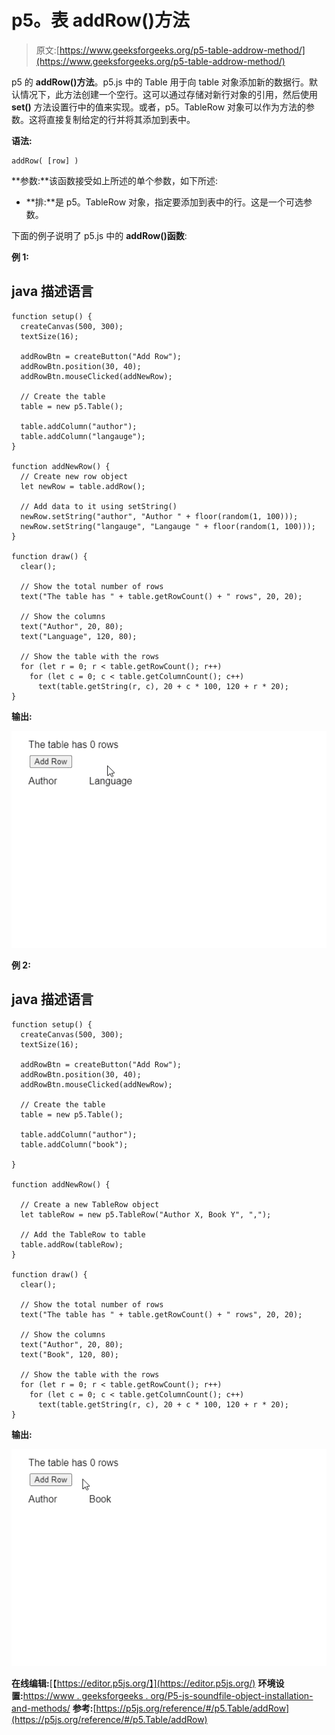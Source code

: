 # p5。表 addRow()方法

> 原文:[https://www.geeksforgeeks.org/p5-table-addrow-method/](https://www.geeksforgeeks.org/p5-table-addrow-method/)

p5 的 **addRow()方法**。p5.js 中的 Table 用于向 table 对象添加新的数据行。默认情况下，此方法创建一个空行。这可以通过存储对新行对象的引用，然后使用 **set()** 方法设置行中的值来实现。或者，p5。TableRow 对象可以作为方法的参数。这将直接复制给定的行并将其添加到表中。

**语法:**

```
addRow( [row] )

```

**参数:**该函数接受如上所述的单个参数，如下所述:

*   **排:**是 p5。TableRow 对象，指定要添加到表中的行。这是一个可选参数。

下面的例子说明了 p5.js 中的 **addRow()函数**:

**例 1:**

## java 描述语言

```
function setup() {
  createCanvas(500, 300);
  textSize(16);

  addRowBtn = createButton("Add Row");
  addRowBtn.position(30, 40);
  addRowBtn.mouseClicked(addNewRow);

  // Create the table
  table = new p5.Table();

  table.addColumn("author");
  table.addColumn("langauge");
}

function addNewRow() {
  // Create new row object
  let newRow = table.addRow();

  // Add data to it using setString()
  newRow.setString("author", "Author " + floor(random(1, 100)));
  newRow.setString("langauge", "Langauge " + floor(random(1, 100)));
}

function draw() {
  clear();

  // Show the total number of rows
  text("The table has " + table.getRowCount() + " rows", 20, 20);

  // Show the columns
  text("Author", 20, 80);
  text("Language", 120, 80);

  // Show the table with the rows
  for (let r = 0; r < table.getRowCount(); r++)
    for (let c = 0; c < table.getColumnCount(); c++)
      text(table.getString(r, c), 20 + c * 100, 120 + r * 20);
}
```

**输出:**

![addRow-1](img/4365d8b48d36f7a3292f48ecd187a564.png)

**例 2:**

## java 描述语言

```
function setup() {
  createCanvas(500, 300);
  textSize(16);

  addRowBtn = createButton("Add Row");
  addRowBtn.position(30, 40);
  addRowBtn.mouseClicked(addNewRow);

  // Create the table
  table = new p5.Table();

  table.addColumn("author");
  table.addColumn("book");

}

function addNewRow() {

  // Create a new TableRow object
  let tableRow = new p5.TableRow("Author X, Book Y", ",");

  // Add the TableRow to table
  table.addRow(tableRow);
}

function draw() {
  clear();

  // Show the total number of rows
  text("The table has " + table.getRowCount() + " rows", 20, 20);

  // Show the columns
  text("Author", 20, 80);
  text("Book", 120, 80);

  // Show the table with the rows
  for (let r = 0; r < table.getRowCount(); r++)
    for (let c = 0; c < table.getColumnCount(); c++)
      text(table.getString(r, c), 20 + c * 100, 120 + r * 20);
}
```

**输出:**

![addRow-2](img/edd27683ac99f8d317b13494acf3c7ad.png)

**在线编辑:**[【https://editor.p5js.org/】](https://editor.p5js.org/)
**环境设置:**[https://www . geeksforgeeks . org/P5-js-soundfile-object-installation-and-methods/](https://www.geeksforgeeks.org/p5-js-soundfile-object-installation-and-methods/)
**参考:**[https://p5js.org/reference/#/p5.Table/addRow](https://p5js.org/reference/#/p5.Table/addRow)
